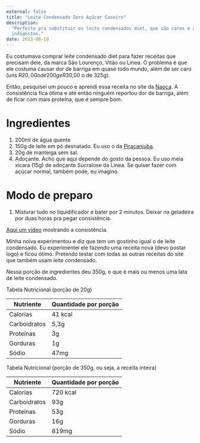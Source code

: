 ```yaml
---
external: false
title: "Leite Condensado Zero Açúcar Caseiro"
description:
  "Perfeito pra substituir os leite condensados diet, que são caros e as vezes
  indigestos."
date: 2023-08-10
---
```


Eu costumava comprar leite condensado diet para fazer receitas que precisam
dele, da marca São Lourenço, Vitão ou Linea. O problema é que ele costuma causar
dor de barriga em quase todo mundo, além de ser caro (uns R$20,00 o de 200g e
R$30,00 o de 325g).

Então, pesquisei um pouco e aprendi essa receita no site da
[Naoca](https://naoca.blog.br/saudavel/leite-condensado-caseiro-zero-acucar/). A
consistência fica ótima e até então ninguém reportou dor de barriga, além de
ficar com mais proteína, que é sempre bom.

# Ingredientes

1. 200ml de água quente
2. 150g de leite em pó desnatado. Eu uso o da
   [Piracanjuba](https://amzn.to/45owskJ).
3. 20g de manteiga sem sal.
4. Adoçante. Acho que aqui depende do gosto da pessoa. Eu uso meia xícara (15g)
   de adoçante Sucralose da Linea. Se quiser fazer com açúcar normal, também
   pode, eu imagino.

# Modo de preparo

1. Misturar tudo no liquidificador e bater por 2 minutos. Deixar na geladeira
   por duas horas pra pegar consistência.

[Aqui um vídeo](https://youtube.com/shorts/YhfCi9kutTM?feature=share) mostrando
a consistência.

Minha noiva experimentou e diz que tem um gostinho igual o de leite condensado.
Eu experimentei ele fazendo uma receita nova (devo postar logo) e ficou ótimo.
Pretendo testar com todas as outras receitas do site que também usam leite
condensado.

Nessa porção de ingredientes deu 350g, o que é mais ou menos uma lata de leite
condensado.

Tabela Nutricional (porção de 20g)

| Nutriente    | Quantidade por porção |
| ------------ | --------------------- |
| Calorias     | 41 kcal               |
| Carboidratos | 5,3g                  |
| Proteínas    | 3g                    |
| Gorduras     | 1g                    |
| Sódio        | 47mg                  |

Tabela Nutricional (porção de 350g, ou seja, a receita inteira)

| Nutriente    | Quantidade por porção |
| ------------ | --------------------- |
| Calorias     | 720 kcal              |
| Carboidratos | 93g                   |
| Proteínas    | 53g                   |
| Gorduras     | 16g                   |
| Sódio        | 819mg                 |
